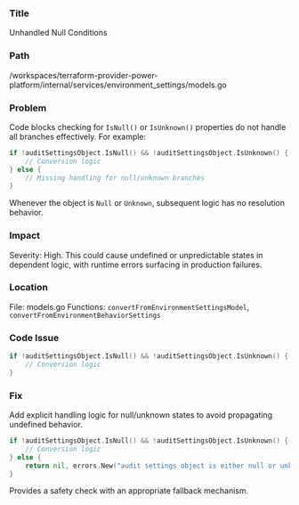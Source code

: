 ### Title

Unhandled Null Conditions

### Path

/workspaces/terraform-provider-power-platform/internal/services/environment_settings/models.go

### Problem

Code blocks checking for `IsNull()` or `IsUnknown()` properties do not handle all branches effectively. For example:

```go
if !auditSettingsObject.IsNull() && !auditSettingsObject.IsUnknown() {
    // Conversion logic
} else {
    // Missing handling for null/unknown branches
}
```

Whenever the object is `Null` or `Unknown`, subsequent logic has no resolution behavior.

### Impact

Severity: High.
This could cause undefined or unpredictable states in dependent logic, with runtime errors surfacing in production failures.

### Location

File: models.go
Functions: `convertFromEnvironmentSettingsModel`, `convertFromEnvironmentBehaviorSettings`

### Code Issue

```go
if !auditSettingsObject.IsNull() && !auditSettingsObject.IsUnknown() {
    // Conversion logic
}
```

### Fix

Add explicit handling logic for null/unknown states to avoid propagating undefined behavior.

```go
if !auditSettingsObject.IsNull() && !auditSettingsObject.IsUnknown() {
    // Conversion logic
} else {
    return nil, errors.New("audit settings object is either null or unknown")
}
```

Provides a safety check with an appropriate fallback mechanism.
